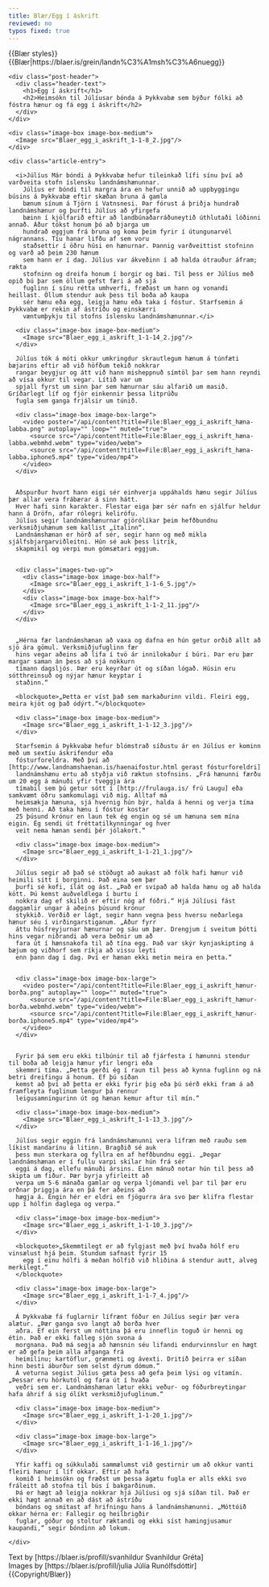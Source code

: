 ```yaml
---
title: Blær/Egg í áskrift
reviewed: no
typos fixed: true
---
```

<vocabulary>
</vocabulary>
{{Blær styles}}
{{Blær|https://blaer.is/grein/landn%C3%A1msh%C3%A6nuegg}}

<div class="book" data-translate=true>

  <div class="blaer article">

    <div class="post-header">
      <div class="header-text">
        <h1>Egg í áskrift</h1>
        <h2>Heimsókn til Júlíusar bónda á Þykkvabæ sem býður fólki að fóstra hænur og fá egg í áskrift</h2>
      </div>
    </div>

    <div class="image-box image-box-medium">
      <Image src="Blaer_egg_i_askrift_1-1-8_2.jpg"/>
    </div>

    <div class="article-entry">

      <i>Júlíus Már bóndi á Þykkvabæ hefur tileinkað lífi sínu því að varðveita stofn íslensku landnámshænunnar.
        Júlíus er bóndi til margra ára en hefur unnið að uppbyggingu búsins á Þykkvabæ eftir skæðan bruna á gamla
        bænum sínum á Tjörn í Vatnsnesi. Þar fórust á þriðja hundrað landnámshænur og þurfti Júlíus að yfirgefa
        bæinn í kjölfarið eftir að landbúnaðarráðuneytið úthlutaði lóðinni annað. Áður tókst honum þó að bjarga um
        hundrað eggjum frá bruna og koma þeim fyrir í útungunarvél nágrannans. Tíu hanar lifðu af sem voru
        staðsettir í öðru húsi en hænurnar. Þannig varðveittist stofninn og varð að þeim 230 hænum
        sem hann er í dag. Júlíus var ákveðinn í að halda ótrauður áfram; rækta
        stofninn og dreifa honum í borgir og bæi. Til þess er Júlíus með opið bú þar sem öllum gefst færi á að sjá
        fuglinn í sínu rétta umhverfi, fræðast um hann og vonandi heillast. Öllum stendur auk þess til boða að kaupa
        sér hænu eða egg, leigja hænu eða taka í fóstur. Starfsemin á Þykkvabæ er rekin af ástríðu og einskærri
        væntumþykju til stofns íslensku landnámshænunnar.</i>

      <div class="image-box image-box-medium">
        <Image src="Blaer_egg_i_askrift_1-1-14_2.jpg"/>
      </div>

      Júlíus tók á móti okkur umkringdur skrautlegum hænum á túnfæti bæjarins eftir að við höfðum tekið nokkrar
      rangar beygjur og átt við hann misheppnuð símtöl þar sem hann reyndi að vísa okkur til vegar. Lítið var um
      spjall fyrst um sinn þar sem hænurnar sáu alfarið um masið. Gríðarlegt líf og fjör einkennir þessa litprúðu
      fugla sem ganga frjálsir um túnið.

      <div class="image-box image-box-large">
        <video poster="/api/content?title=File:Blaer_egg_i_askrift_hæna-labba.png" autoplay="" loop="" muted="true">
          <source src="/api/content?title=File:Blaer_egg_i_askrift_hæna-labba.webmhd.webm" type="video/webm">
          <source src="/api/content?title=File:Blaer_egg_i_askrift_hæna-labba.iphone5.mp4" type="video/mp4">
        </video>
      </div>


      Aðspurður hvort hann eigi sér einhverja uppáhalds hænu segir Júlíus þær allar vera frábærar á sinn hátt.
      Hver hafi sinn karakter. Flestar eiga þær sér nafn en sjálfur heldur hann á Dröfn, afar rólegri kelirófu.
      Júlíus segir landnámshænurnar gjörólíkar þeim hefðbundnu verksmiðjuhænum sem kallist „ítalinn“.
      Landnámshænan er hörð af sér, segir hann og með mikla sjálfsbjargarviðleitni. Hún sé auk þess litrík,
      skapmikil og verpi mun gómsætari eggjum.


      <div class="images-two-up">
        <div class="image-box image-box-half">
          <Image src="Blaer_egg_i_askrift_1-1-6_5.jpg"/>
        </div>
        <div class="image-box image-box-half">
          <Image src="Blaer_egg_i_askrift_1-1-2_11.jpg"/>
        </div>
      </div>


      „Hérna fær landnámshænan að vaxa og dafna en hún getur orðið allt að sjö ára gömul. Verksmiðjufuglinn fær
      hins vegar aðeins að lifa í tvö ár innilokaður í búri. Þar eru þær margar saman án þess að sjá nokkurn
      tímann dagsljós. Þær eru keyrðar út og síðan lógað. Húsin eru sótthreinsuð og nýjar hænur keyptar í
      staðinn.“

      <blockquote>„Þetta er víst það sem markaðurinn vildi. Fleiri egg, meira kjöt og það ódýrt.“</blockquote>

      <div class="image-box image-box-medium">
        <Image src="Blaer_egg_i_askrift_1-1-12_3.jpg"/>
      </div>

      Starfsemin á Þykkvabæ hefur blómstrað síðustu ár en Júlíus er kominn með um sextíu áskrifendur eða
      fósturforeldra. Með því að [http://www.landnamshaenan.is/haenaifostur.html gerast fósturforeldri]
      landnámshænu ertu að styðja við ræktun stofnsins. „Frá hænunni færðu um 20 egg á mánuði yfir tveggja ára
      tímabil sem þú getur sótt í [http://frulauga.is/ frú Laugu] eða samkvæmt öðru samkomulagi við mig. Alltaf má
      heimsækja hænuna, sjá hvernig hún býr, halda á henni og verja tíma með henni. Að taka hænu í fóstur kostar
      25 þúsund krónur en laun tek ég engin og sé um hænuna sem mína eigin. Ég sendi út fréttatilkynningar og hver
      veit nema hænan sendi þér jólakort.“

      <div class="image-box image-box-medium">
        <Image src="Blaer_egg_i_askrift_1-1-21_1.jpg"/>
      </div>

      Júlíus segir að það sé stöðugt að aukast að fólk hafi hænur við heimili sitt í borginni. Það eina sem þær
      þurfi sé kofi, ílát og ást. „Það er svipað að halda hænu og að halda kött. Þú kemst auðveldlega í burtu í
      nokkra dag ef skilið er eftir nóg af fóðri.“ Hjá Júlíusi fást daggamlir ungar á aðeins þúsund krónur
      stykkið. Verðið er lágt, segir hann vegna þess hversu neðarlega hænur séu í virðingarstiganum. „Áður fyrr
      áttu húsfreyjurnar hænurnar og sáu um þær. Drengjum í sveitum þótti hins vegar niðrandi að vera beðnir um að
      fara út í hænsnakofa til að tína egg. Það var skýr kynjaskipting á bæjum og viðhorf sem ríkja að vissu leyti
      enn þann dag í dag. Því er hænan ekki metin meira en þetta.“


      <div class="image-box image-box-large">
        <video poster="/api/content?title=File:Blaer_egg_i_askrift_hænur-borða.png" autoplay="" loop="" muted="true">
          <source src="/api/content?title=File:Blaer_egg_i_askrift_hænur-borða.webmhd.webm" type="video/webm">
          <source src="/api/content?title=File:Blaer_egg_i_askrift_hænur-borða.iphone5.mp4" type="video/mp4">
        </video>
      </div>


      Fyrir þá sem eru ekki tilbúnir til að fjárfesta í hænunni stendur til boða að leigja hænur yfir lengri eða
      skemmri tíma. „Þetta gerði ég í raun til þess að kynna fuglinn og ná betri dreifingu á honum. Ef þú síðan
      kemst að því að þetta er ekki fyrir þig eða þú sérð ekki fram á að framfleyta fuglinum lengur þá rennur
      leigusamningurinn út og hænan kemur aftur til mín.“

      <div class="image-box image-box-medium">
        <Image src="Blaer_egg_i_askrift_1-1-13_3.jpg"/>
      </div>

      Júlíus segir eggin frá landnámshænunni vera lífræn með rauðu sem líkist mandarínu á litinn. Bragðið sé auk
      þess mun sterkara og fyllra en af hefðbundnu eggi. „Þegar landnámshænan er í fullu varpi skilar hún frá sér
      eggi á dag, ellefu mánuði ársins. Einn mánuð notar hún til þess að skipta um fiður. Þær byrja yfirleitt að
      verpa um 5-6 mánaða gamlar og verpa ljómandi vel þar til þær eru orðnar þriggja ára en þá fer aðeins að
      hægja á. Engin hér er eldri en fjögurra ára svo þær klifra flestar upp í hólfin daglega og verpa.“

      <div class="image-box image-box-medium">
        <Image src="Blaer_egg_i_askrift_1-1-10_3.jpg"/>
      </div>

      <blockquote>„Skemmtilegt er að fylgjast með því hvaða hólf eru vinsælust hjá þeim. Stundum safnast fyrir 15
        egg í einu hólfi á meðan hólfið við hliðina á stendur autt, alveg merkilegt.“
      </blockquote>

      <div class="image-box image-box-large">
        <Image src="Blaer_egg_i_askrift_1-1-7_4.jpg"/>
      </div>

      Á Þykkvabæ fá fuglarnir lífrænt fóður en Júlíus segir þær vera alætur. „Þær ganga svo langt að borða hver
      aðra. Ef ein ferst um nóttina þá eru inneflin toguð úr henni og étin. Það er ekki falleg sjón svona á
      morgnana. Það má segja að hænsnin séu lifandi endurvinnslur en hægt er að gefa þeim alla afganga frá
      heimilinu; kartöflur, grænmeti og ávexti. Dritið þeirra er síðan hinn besti áburður sem selst dýrum dómum.“
      Á veturna segist Júlíus gæta þess að gefa þeim lýsi og vítamín. „Þessar eru hörkutól og fara út í hvaða
      veðri sem er. Landnámshænan lætur ekki veður- og fóðurbreytingar hafa áhrif á sig ólíkt verksmiðjufuglinum.“

      <div class="image-box image-box-medium">
        <Image src="Blaer_egg_i_askrift_1-1-20_1.jpg"/>
      </div>

      <div class="image-box image-box-large">
        <Image src="Blaer_egg_i_askrift_1-1-16_1.jpg"/>
      </div>

      Yfir kaffi og súkkulaði sammælumst við gestirnir um að okkur vanti fleiri hænur í líf okkar. Eftir að hafa
      komið í heimsókn og fræðst um þessa ágætu fugla er alls ekki svo fráleitt að stofna til bús í bakgarðinum.
      Þá er hægt að leigja nokkrar hjá Júlíusi og sjá síðan til. Það er ekki hægt annað en að dást að ástríðu
      bóndans og smitast af hrifningu hans á landnámshænunni. „Móttóið okkar hérna er: Fallegir og heilbrigðir
      fuglar, góður og stoltur ræktandi og ekki síst hamingjusamur kaupandi,“ segir bóndinn að lokum.

    </div>
  </div>
</div>

<div class="sans-serif center-text">
  Text by [https://blaer.is/profill/svanhildur Svanhildur Gréta]<br/>
  Images by [https://blaer.is/profill/julia Júlía Runólfsdóttir]
</div>

<Footer>
{{Copyright/Blær}}
</Footer>
<!-- TODO: Laga "og sem hann er í dag" -->
